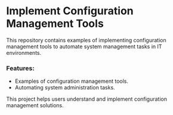 # Implement Configuration Management Tools

This repository contains examples of implementing configuration management tools to automate system management tasks in IT environments.

### Features:
- Examples of configuration management tools.
- Automating system administration tasks.

This project helps users understand and implement configuration management solutions.

